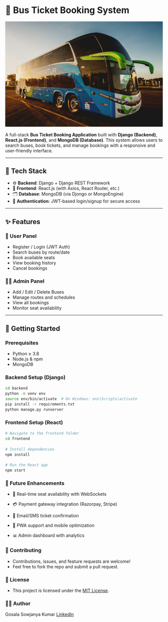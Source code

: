 # 🚌 Bus Ticket Booking System

![Bus Image](https://github.com/KumarGosala24/BookMyBus/blob/ef52981cf72438a8886a2a33a1a7a18cfdb28627/Bus.jpg)

A full-stack **Bus Ticket Booking Application** built with **Django (Backend)**, **React.js (Frontend)**, and **MongoDB (Database)**. This system allows users to search buses, book tickets, and manage bookings with a responsive and user-friendly interface.

---

## 🔧 Tech Stack

- ⚙️ **Backend**: Django + Django REST Framework  
- 🎨 **Frontend**: React.js (with Axios, React Router, etc.)  
- 🗂️ **Database**: MongoDB (via Djongo or MongoEngine)  
- 🔐 **Authentication**: JWT-based login/signup for secure access  

---

## ✨ Features

### 👥 User Panel
- Register / Login (JWT Auth)
- Search buses by route/date
- Book available seats
- View booking history
- Cancel bookings

### 🧑‍💼 Admin Panel
- Add / Edit / Delete Buses
- Manage routes and schedules
- View all bookings
- Monitor seat availability

---

## 🚀 Getting Started

### Prerequisites

- Python ≥ 3.8  
- Node.js & npm  
- MongoDB  

### Backend Setup (Django)

```bash
cd backend
python -m venv env
source env/bin/activate  # On Windows: env\Scripts\activate
pip install -r requirements.txt
python manage.py runserver
```
### Frontend Setup (React)

```bash
# Navigate to the frontend folder
cd frontend

# Install dependencies
npm install

# Run the React app
npm start
```

### 🧠 Future Enhancements
- 🔄 Real-time seat availability with WebSockets

- 💳 Payment gateway integration (Razorpay, Stripe)

- 📧 Email/SMS ticket confirmation

- 📱 PWA support and mobile optimization

- 📊 Admin dashboard with analytics

### 🤝 Contributing
- Contributions, issues, and feature requests are welcome!
- Feel free to fork the repo and submit a pull request.

### 📄 License
- This project is licensed under the [MIT License](./LICENSE).


### 👨‍💻 Author
Gosala Sowjanya Kumar
[LinkedIn](https://www.linkedin.com/in/sowjanya-kumar-gosala/)


